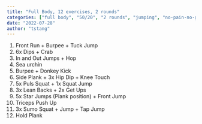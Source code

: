 ```yaml
---
title: "Full Body, 12 exercises, 2 rounds"
categories: ["full body", "50/20", "2 rounds", "jumping", "no-pain-no-gain"]
date: "2022-07-28"
author: "tstang"
---
```


1. Front Run + Burpee + Tuck Jump
1. 6x Dips + Crab
1. In and Out Jumps + Hop
1. Sea urchin
1. Burpee + Donkey Kick
1. Side Plank + 3x Hip Dip + Knee Touch
1. 5x Puls Squat + 1x Squat Jump
1. 3x Lean Backs + 2x Get Ups 
1. 5x Star Jumps (Plank position) + Front Jump
1. Triceps Push Up
1. 3x Sumo Squat + Jump + Tap Jump
1. Hold Plank
